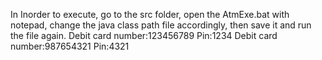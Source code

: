 In Inorder to execute, go to the src folder, open the AtmExe.bat with notepad, change the java class path file accordingly, 
then save it and run the file again.
Debit card number:123456789
Pin:1234
Debit card number:987654321
Pin:4321

